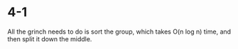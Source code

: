 # 4-1

All the grinch needs to do is sort the group, which takes O(n log n) time,
and then split it down the middle.
